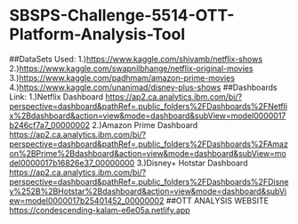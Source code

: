 # SBSPS-Challenge-5514-OTT-Platform-Analysis-Tool
##DataSets Used:
1.)https://www.kaggle.com/shivamb/netflix-shows
2.)https://www.kaggle.com/swapnilbhange/netflix-original-movies
3.)https://www.kaggle.com/padhmam/amazon-prime-movies
4.)https://www.kaggle.com/unanimad/disney-plus-shows
##Dashboards Link:
1.)Netflix Dashboard
https://ap2.ca.analytics.ibm.com/bi/?perspective=dashboard&pathRef=.public_folders%2FDashboards%2FNetflix%2Bdashboard&action=view&mode=dashboard&subView=model0000017b246cf7a7_00000002
2.)Amazon Prime Dashboard
https://ap2.ca.analytics.ibm.com/bi/?perspective=dashboard&pathRef=.public_folders%2FDashboards%2FAmazon%2BPrime%2Bdashboard&action=view&mode=dashboard&subView=model0000017b16826e37_00000000
3.)Disney+ Hotstar Dashboard
https://ap2.ca.analytics.ibm.com/bi/?perspective=dashboard&pathRef=.public_folders%2FDashboards%2FDisney%252B%2BHotstar%2Bdashboard&action=view&mode=dashboard&subView=model0000017b25401452_00000002
##OTT ANALYSIS WEBSITE
https://condescending-kalam-e6e05a.netlify.app
